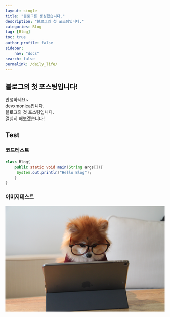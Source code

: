 ```yaml
---
layout:	single
title: "블로그를 생성했습니다."
description: "블로그의 첫 포스팅입니다."
categories: Blog
tag: [Blog]
toc: true
author_profile: false
sidebar:
    nav: "docs"
search: false
permalink: /daily_life/
---
```


## 블로그의 첫 포스팅입니다!  

안녕하세요~  
devxmonica입니다.  
블로그의 첫 포스팅입니다.  
열심히 해보겠습니다!


## Test
### 코드테스트
```java
class Blog{  
    public static void main(String args[]){  
     System.out.println("Hello Blog");  
    }  
}  
```
### 이미지테스트
![study_dog](../images/2021-10-30-first-posting/study_dog.jpg)
